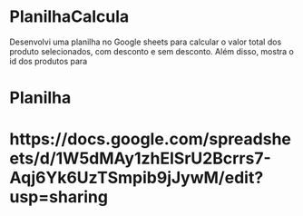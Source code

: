 # PlanilhaCalcula
Desenvolvi uma planilha no Google sheets para calcular o valor total dos produto selecionados, com desconto e sem desconto. Além disso, mostra o id dos produtos para

<H1> Planilha <H1>
  https://docs.google.com/spreadsheets/d/1W5dMAy1zhElSrU2Bcrrs7-Aqj6Yk6UzTSmpib9jJywM/edit?usp=sharing

